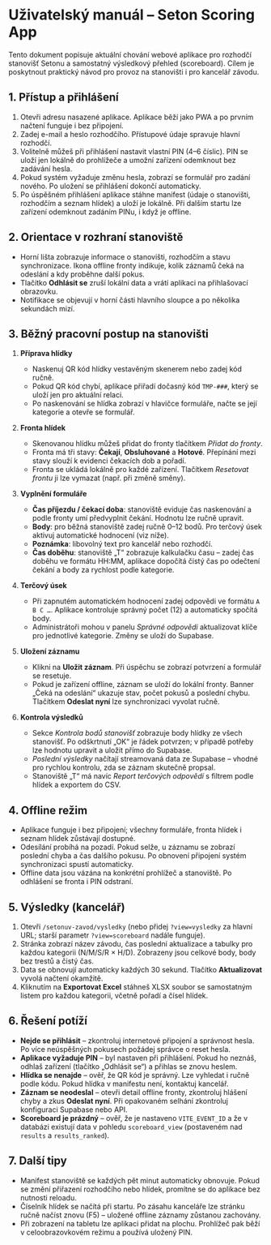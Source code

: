 # Uživatelský manuál – Seton Scoring App

Tento dokument popisuje aktuální chování webové aplikace pro rozhodčí
stanovišť Setonu a samostatný výsledkový přehled (scoreboard). Cílem je poskytnout
praktický návod pro provoz na stanovišti i pro kancelář závodu.

## 1. Přístup a přihlášení

1. Otevři adresu nasazené aplikace. Aplikace běží jako PWA a po prvním načtení
   funguje i bez připojení.
2. Zadej e-mail a heslo rozhodčího. Přístupové údaje spravuje hlavní rozhodčí.
3. Volitelně můžeš při přihlášení nastavit vlastní PIN (4–6 číslic). PIN se uloží
   jen lokálně do prohlížeče a umožní zařízení odemknout bez zadávání hesla.
4. Pokud systém vyžaduje změnu hesla, zobrazí se formulář pro zadání nového.
   Po uložení se přihlášení dokončí automaticky.
5. Po úspěšném přihlášení aplikace stáhne manifest (údaje o stanovišti,
   rozhodčím a seznam hlídek) a uloží je lokálně. Při dalším startu lze zařízení
   odemknout zadáním PINu, i když je offline.

## 2. Orientace v rozhraní stanoviště

- Horní lišta zobrazuje informace o stanovišti, rozhodčím a stavu synchronizace.
  Ikona offline fronty indikuje, kolik záznamů čeká na odeslání a kdy proběhne
  další pokus.
- Tlačítko **Odhlásit se** zruší lokální data a vrátí aplikaci na přihlašovací
  obrazovku.
- Notifikace se objevují v horní části hlavního sloupce a po několika sekundách
  mizí.

## 3. Běžný pracovní postup na stanovišti

1. **Příprava hlídky**
   - Naskenuj QR kód hlídky vestavěným skenerem nebo zadej kód ručně.
   - Pokud QR kód chybí, aplikace přiřadí dočasný kód `TMP-###`, který se uloží
     jen pro aktuální relaci.
   - Po naskenování se hlídka zobrazí v hlavičce formuláře, načte se její
     kategorie a otevře se formulář.

2. **Fronta hlídek**
   - Skenovanou hlídku můžeš přidat do fronty tlačítkem *Přidat do fronty*.
   - Fronta má tři stavy: **Čekají**, **Obsluhované** a **Hotové**. Přepínání mezi
     stavy slouží k evidenci čekacích dob a pořadí.
   - Fronta se ukládá lokálně pro každé zařízení. Tlačítkem *Resetovat frontu*
     ji lze vymazat (např. při změně směny).

3. **Vyplnění formuláře**
   - **Čas příjezdu / čekací doba**: stanoviště eviduje čas naskenování a podle
     fronty umí předvyplnit čekání. Hodnotu lze ručně upravit.
   - **Body**: pro běžná stanoviště zadej ručně 0–12 bodů. Pro terčový úsek
     aktivuj automatické hodnocení (viz níže).
   - **Poznámka**: libovolný text pro kancelář nebo rozhodčí.
   - **Čas doběhu**: stanoviště „T“ zobrazuje kalkulačku času – zadej čas doběhu
     ve formátu HH:MM, aplikace dopočítá čistý čas po odečtení čekání a body za
     rychlost podle kategorie.

4. **Terčový úsek**
   - Při zapnutém automatickém hodnocení zadej odpovědi ve formátu `A B C …`.
     Aplikace kontroluje správný počet (12) a automaticky spočítá body.
   - Administrátoři mohou v panelu *Správné odpovědi* aktualizovat klíče pro
     jednotlivé kategorie. Změny se uloží do Supabase.

5. **Uložení záznamu**
   - Klikni na **Uložit záznam**. Při úspěchu se zobrazí potvrzení a formulář se
     resetuje.
   - Pokud je zařízení offline, záznam se uloží do lokální fronty. Banner „Čeká
     na odeslání“ ukazuje stav, počet pokusů a poslední chybu. Tlačítkem
     **Odeslat nyní** lze synchronizaci vyvolat ručně.

6. **Kontrola výsledků**
   - Sekce *Kontrola bodů stanovišť* zobrazuje body hlídky ze všech stanovišť.
     Po odškrtnutí „OK“ je řádek potvrzen; v případě potřeby lze hodnotu upravit
     a uložit přímo do Supabase.
   - *Poslední výsledky* načítají streamovaná data ze Supabase – vhodné pro
     rychlou kontrolu, zda se záznam skutečně propsal.
   - Stanoviště „T“ má navíc *Report terčových odpovědí* s filtrem podle hlídek a
     exportem do CSV.

## 4. Offline režim

- Aplikace funguje i bez připojení; všechny formuláře, fronta hlídek i seznam
  hlídek zůstávají dostupné.
- Odesílání probíhá na pozadí. Pokud selže, u záznamu se zobrazí poslední chyba
  a čas dalšího pokusu. Po obnovení připojení systém synchronizaci spustí
  automaticky.
- Offline data jsou vázána na konkrétní prohlížeč a stanoviště. Po odhlášení se
  fronta i PIN odstraní.

## 5. Výsledky (kancelář)

1. Otevři `/setonuv-zavod/vysledky` (nebo přidej `?view=vysledky` za hlavní URL;
   starší parametr `?view=scoreboard` nadále funguje).
2. Stránka zobrazí název závodu, čas poslední aktualizace a tabulky pro každou
   kategorii (N/M/S/R × H/D). Zobrazeny jsou celkové body, body bez trestů a
   čistý čas.
3. Data se obnovují automaticky každých 30 sekund. Tlačítko **Aktualizovat**
   vyvolá načtení okamžitě.
4. Kliknutím na **Exportovat Excel** stáhneš XLSX soubor se samostatným listem
   pro každou kategorii, včetně pořadí a čísel hlídek.

## 6. Řešení potíží

- **Nejde se přihlásit** – zkontroluj internetové připojení a správnost hesla.
  Po více neúspěšných pokusech požádej správce o reset hesla.
- **Aplikace vyžaduje PIN** – byl nastaven při přihlášení. Pokud ho neznáš,
  odhlaš zařízení (tlačítko „Odhlásit se“) a přihlas se znovu heslem.
- **Hlídka se nenajde** – ověř, že QR kód je správný. Lze vyhledat i ručně podle
  kódu. Pokud hlídka v manifestu není, kontaktuj kancelář.
- **Záznam se neodeslal** – otevři detail offline fronty, zkontroluj hlášení
  chyby a zkus **Odeslat nyní**. Při opakovaném selhání zkontroluj konfiguraci
  Supabase nebo API.
- **Scoreboard je prázdný** – ověř, že je nastaveno `VITE_EVENT_ID` a že v
  databázi existují data v pohledu `scoreboard_view` (postaveném nad `results`
  a `results_ranked`).

## 7. Další tipy

- Manifest stanoviště se každých pět minut automaticky obnovuje. Pokud se změní
  přiřazení rozhodčího nebo hlídek, promítne se do aplikace bez nutnosti reloadu.
- Číselník hlídek se načítá při startu. Po zásahu kanceláře lze stránku ručně
  načíst znovu (F5) – uložené offline záznamy zůstanou zachovány.
- Při zobrazení na tabletu lze aplikaci přidat na plochu. Prohlížeč pak běží v
  celoobrazovkovém režimu a používá uložený PIN.

